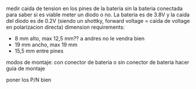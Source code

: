 
medir caida de tension en los pines de la bateria sin la bateria conectada para saber si es viable meter un diodo o no. La bateria es de 3.8V y la caida del diodo es de 0.2V (siendo un shottky, forward voltage = caida de voltage en polarizacion directa)
dimension requirements:
* 8 mm alto, max 12,5 mm?? a andres no le vendra bien
* 19 mm ancho, max 19 mm
* 15,5 mm entre pines

modos de montaje: con conector de bateria o sin conector de bateria
hacer guia de montaje

poner los P/N bien